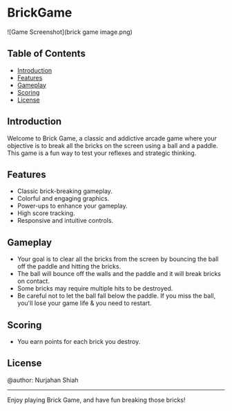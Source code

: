 # BrickGame

![Game Screenshot](brick game image.png)

## Table of Contents

- [Introduction](#introduction)
- [Features](#features)
- [Gameplay](#gameplay)
- [Scoring](#scoring)
- [License](#license)

## Introduction

Welcome to Brick Game, a classic and addictive arcade game where your objective is to break all the bricks on the screen using a ball and a paddle. This game is a fun way to test your reflexes and strategic thinking.

## Features

- Classic brick-breaking gameplay.
- Colorful and engaging graphics.
- Power-ups to enhance your gameplay.
- High score tracking.
- Responsive and intuitive controls.

## Gameplay

- Your goal is to clear all the bricks from the screen by bouncing the ball off the paddle and hitting the bricks.
- The ball will bounce off the walls and the paddle and it will break bricks on contact.
- Some bricks may require multiple hits to be destroyed.
- Be careful not to let the ball fall below the paddle. If you miss the ball, you'll lose your game life & you need to restart.

## Scoring

- You earn points for each brick you destroy.

## License

@author: Nurjahan Shiah

---

Enjoy playing Brick Game, and have fun breaking those bricks!
